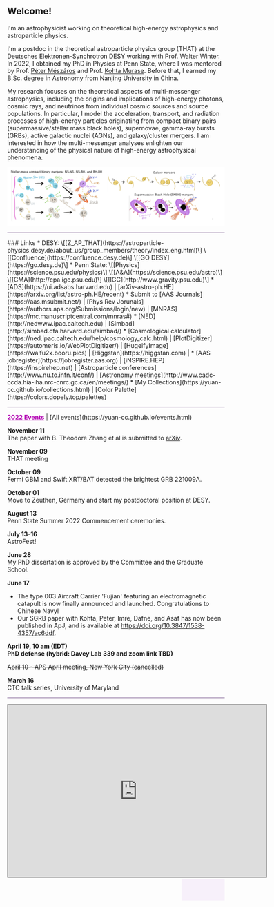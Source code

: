 ## Welcome!

I'm an astrophysicist working on theoretical high-energy astrophysics and astroparticle physics. 

I'm a postdoc in the theoretical astroparticle physics group (THAT) at the Deutsches Elektronen-Synchrotron DESY working with Prof. Walter Winter. In 2022, I obtained my PhD in Physics at Penn State, where I was mentored by Prof. [Péter Mészáros](http://personal.psu.edu/nnp/) and Prof. [Kohta Murase](https://science.psu.edu/physics/people/kohta-murase). Before that, I earned my B.Sc. degree in Astronomy from Nanjing University in China. 

My research focuses on the theoretical aspects of multi-messenger astrophysics, including the origins and implications of high-energy photons, cosmic rays, and neutrinos from individual cosmic sources and source populations. In particular, I model the acceleration, transport, and radiation processes of high-energy particles originating from compact binary pairs (supermassive/stellar mass black holes), supernovae, gamma-ray bursts (GRBs), active galactic nuclei (AGNs), and galaxy/cluster mergers. I am interested in how the multi-messenger analyses enlighten our understanding of the physical nature of high-energy astrophysical phenomena.

<img align="center" src="files/cover.png" alt="drawing" width="840" />
<hr style="height:2px;border-width:0;color:gray;background-color:#B3A1BF">
### Links
* DESY: \[[Z_AP_THAT](https://astroparticle-physics.desy.de/about_us/group_members/theory/index_eng.html)\] \[[Confluence](https://confluence.desy.de)\] \[[GO DESY](https://go.desy.de)\]
* Penn State: \[[Physics](https://science.psu.edu/physics)\] \[[A&A](https://science.psu.edu/astro)\] \[[CMA](http://cpa.igc.psu.edu)\] \[[IGC](http://www.gravity.psu.edu)\]
* [ADS](https://ui.adsabs.harvard.edu) &#124; [arXiv-astro-ph.HE](https://arxiv.org/list/astro-ph.HE/recent) 
* Submit to [AAS Journals](https://aas.msubmit.net/) &#124; [Phys Rev Jorunals](https://authors.aps.org/Submissions/login/new) &#124; [MNRAS](https://mc.manuscriptcentral.com/mnras#)
<!--* [IceCube-pubs](https://icecube.wisc.edu/pubs) / [LIGO-detection-paper](https://www.ligo.caltech.edu/page/detection-companion-papers)  -->
* [NED](http://nedwww.ipac.caltech.edu) &#124; [Simbad](http://simbad.cfa.harvard.edu/simbad/)
* [Cosmological calculator](https://ned.ipac.caltech.edu/help/cosmology_calc.html) &#124; [PlotDigitizer](https://automeris.io/WebPlotDigitizer/) &#124; [HugeifyImage](https://waifu2x.booru.pics) &#124; [Higgstan](https://higgstan.com) &#124; 
* [AAS jobregister](https://jobregister.aas.org) &#124; [iNSPIRE.HEP](https://inspirehep.net) &#124; [Astroparticle conferences](http://www.nu.to.infn.it/conf/) &#124; [Astronomy meetings](http://www.cadc-ccda.hia-iha.nrc-cnrc.gc.ca/en/meetings/)
* [My Collections](https://yuan-cc.github.io/collections.html) &#124; [Color Palette](https://colors.dopely.top/palettes) 


<hr style="height:2px;border-width:0;color:gray;background-color:#B3A1BF">
<a href="https://yuan-cc.github.io/events.html" style="color:#B200B2;text-decoration: underline; font-weight: bold;">2022 Events</a> &#124; [All events](https://yuan-cc.github.io/events.html)

**November 11**<br />
The paper with B. Theodore Zhang et al is submitted to [arXiv](https://arxiv.org/abs/2211.05754).

**November 09**<br />
THAT meeting

**October 09**<br />
Fermi GBM and Swift XRT/BAT detected the brightest GRB 221009A.

**October 01**<br />
Move to Zeuthen, Germany and start my postdoctoral position at DESY.

**August 13**<br />
Penn State Summer 2022 Commencement ceremonies. 

**July 13-16**<br />
AstroFest!

**June 28**<br />
My PhD dissertation is approved by the Committee and the Graduate School.

**June 17** 
* The type 003 Aircraft Carrier 'Fujian' featuring an electromagnetic catapult is now finally announced and launched. Congratulations to Chinese Navy! 
* Our SGRB paper with Kohta, Peter, Imre, Dafne, and Asaf has now been published in ApJ, and is available at https://doi.org/10.3847/1538-4357/ac6ddf.

**April 19, 10 am (EDT) <br />
PhD defense (hybrid: Davey Lab 339 and zoom link TBD)**

~~April 10 - APS April meeting, New York City (cancelled)~~

**March 16** <br />
CTC talk series, University of Maryland

<hr style="height:2px;border-width:0;color:gray;background-color:#B3A1BF">

<iframe src="https://calendar.google.com/calendar/embed?height=400&wkst=2&bgcolor=%23B39DDB&ctz=Europe%2FBerlin&showPrint=0&showNav=0&showTabs=0&showCalendars=0&src=NjdjN2Y3MDRjYzRkMzA2M2RmN2E3MGU4ZTM1YmI2ZGUzMDM4M2Q1MGZkYWE5NmFiNjA4ZWI3YWNiZmEwOWU1MUBncm91cC5jYWxlbmRhci5nb29nbGUuY29t&color=%23F4511E" style="border:solid 1px #777" width="600" height="400" frameborder="0" scrolling="no"></iframe>

<br>
<div style="width: 100px; height: 50px; background-color: #F7F0FA; float: right;" 
        onmouseover="document.getElementById('div1').style.display = 'block';"
        onmouseout="document.getElementById('div1').style.display = 'none';" >
<div id="div1" style="display: none;">
<!-- hitwebcounter Code START -->
<a target="_blank">
<img src="https://hitwebcounter.com/counter/counter.php?page=7652711&style=0024&nbdigits=4&type=ip&initCount=122" border="0" ></a>       
<br>
<a target="_blank">
<img src="https://hitwebcounter.com/counter/counter.php?page=7652712&style=0024&nbdigits=6&type=page&initCount=122" border="0" ></a>   
</div>
</div>
